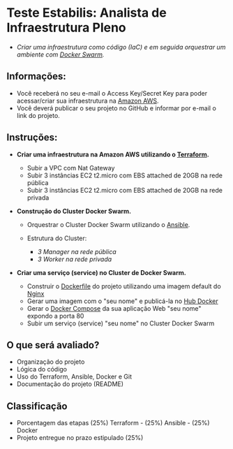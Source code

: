# Teste Estabilis: Analista de Infraestrutura Pleno

* _Criar uma infraestrutura como código (IaC) e em seguida orquestrar um ambiente com [Docker Swarm](https://docs.docker.com/engine/swarm/)._

## Informações:

* Você receberá no seu e-mail o Access Key/Secret Key para poder acessar/criar sua infraestrutura na [Amazon AWS](https://aws.amazon.com/pt/).
* Você deverá publicar o seu projeto no GitHub e informar por e-mail o link do projeto.

## Instruções:

* **Criar uma infraestrutura na Amazon AWS utilizando o [Terraform](https://www.terraform.io/).**
    
    * Subir a VPC com Nat Gateway
    * Subir 3 instâncias EC2 t2.micro com EBS attached de 20GB na rede pública
    * Subir 3 instâncias EC2 t2.micro com EBS attached de 20GB na rede privada

* **Construção do Cluster Docker Swarm.**

    * Orquestrar o Cluster Docker Swarm utilizando o [Ansible](https://www.ansible.com/).
    * Estrutura do Cluster:
    
        * _3 Manager na rede pública_
        * _3 Worker na rede privada_

* **Criar uma serviço (service) no Cluster de Docker Swarm.**

    * Construir o [Dockerfile](https://docs.docker.com/engine/reference/builder/) do projeto utilizando uma imagem default do [Nginx](https://nginx.org/en/)
    * Gerar uma imagem com o "seu nome" e publicá-la no [Hub Docker](https://hub.docker.com/)
    * Gerar o [Docker Compose](https://docs.docker.com/compose/) da sua aplicação Web "seu nome" expondo a porta 80
    * Subir um serviço (service) "seu nome" no Cluster Docker Swarm

## O que será avaliado?

* Organização do projeto
* Lógica do código
* Uso do Terraform, Ansible, Docker e Git
* Documentação do projeto (README)

## Classificação

* Porcentagem das etapas (25%) Terraform - (25%) Ansible - (25%) Docker
* Projeto entregue no prazo estipulado (25%)

